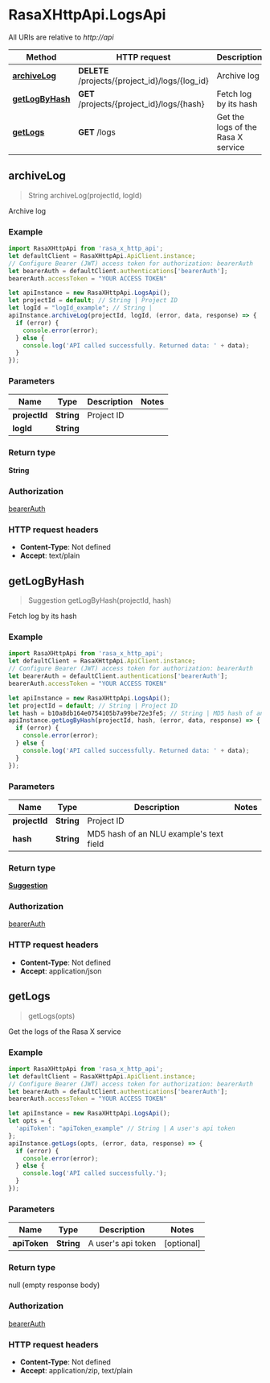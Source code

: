 # RasaXHttpApi.LogsApi

All URIs are relative to *http://api*

Method | HTTP request | Description
------------- | ------------- | -------------
[**archiveLog**](LogsApi.md#archiveLog) | **DELETE** /projects/{project_id}/logs/{log_id} | Archive log
[**getLogByHash**](LogsApi.md#getLogByHash) | **GET** /projects/{project_id}/logs/{hash} | Fetch log by its hash
[**getLogs**](LogsApi.md#getLogs) | **GET** /logs | Get the logs of the Rasa X service



## archiveLog

> String archiveLog(projectId, logId)

Archive log

### Example

```javascript
import RasaXHttpApi from 'rasa_x_http_api';
let defaultClient = RasaXHttpApi.ApiClient.instance;
// Configure Bearer (JWT) access token for authorization: bearerAuth
let bearerAuth = defaultClient.authentications['bearerAuth'];
bearerAuth.accessToken = "YOUR ACCESS TOKEN"

let apiInstance = new RasaXHttpApi.LogsApi();
let projectId = default; // String | Project ID
let logId = "logId_example"; // String | 
apiInstance.archiveLog(projectId, logId, (error, data, response) => {
  if (error) {
    console.error(error);
  } else {
    console.log('API called successfully. Returned data: ' + data);
  }
});
```

### Parameters


Name | Type | Description  | Notes
------------- | ------------- | ------------- | -------------
 **projectId** | **String**| Project ID | 
 **logId** | **String**|  | 

### Return type

**String**

### Authorization

[bearerAuth](../README.md#bearerAuth)

### HTTP request headers

- **Content-Type**: Not defined
- **Accept**: text/plain


## getLogByHash

> Suggestion getLogByHash(projectId, hash)

Fetch log by its hash

### Example

```javascript
import RasaXHttpApi from 'rasa_x_http_api';
let defaultClient = RasaXHttpApi.ApiClient.instance;
// Configure Bearer (JWT) access token for authorization: bearerAuth
let bearerAuth = defaultClient.authentications['bearerAuth'];
bearerAuth.accessToken = "YOUR ACCESS TOKEN"

let apiInstance = new RasaXHttpApi.LogsApi();
let projectId = default; // String | Project ID
let hash = b10a8db164e0754105b7a99be72e3fe5; // String | MD5 hash of an NLU example's text field
apiInstance.getLogByHash(projectId, hash, (error, data, response) => {
  if (error) {
    console.error(error);
  } else {
    console.log('API called successfully. Returned data: ' + data);
  }
});
```

### Parameters


Name | Type | Description  | Notes
------------- | ------------- | ------------- | -------------
 **projectId** | **String**| Project ID | 
 **hash** | **String**| MD5 hash of an NLU example&#39;s text field | 

### Return type

[**Suggestion**](Suggestion.md)

### Authorization

[bearerAuth](../README.md#bearerAuth)

### HTTP request headers

- **Content-Type**: Not defined
- **Accept**: application/json


## getLogs

> getLogs(opts)

Get the logs of the Rasa X service

### Example

```javascript
import RasaXHttpApi from 'rasa_x_http_api';
let defaultClient = RasaXHttpApi.ApiClient.instance;
// Configure Bearer (JWT) access token for authorization: bearerAuth
let bearerAuth = defaultClient.authentications['bearerAuth'];
bearerAuth.accessToken = "YOUR ACCESS TOKEN"

let apiInstance = new RasaXHttpApi.LogsApi();
let opts = {
  'apiToken': "apiToken_example" // String | A user's api token
};
apiInstance.getLogs(opts, (error, data, response) => {
  if (error) {
    console.error(error);
  } else {
    console.log('API called successfully.');
  }
});
```

### Parameters


Name | Type | Description  | Notes
------------- | ------------- | ------------- | -------------
 **apiToken** | **String**| A user&#39;s api token | [optional] 

### Return type

null (empty response body)

### Authorization

[bearerAuth](../README.md#bearerAuth)

### HTTP request headers

- **Content-Type**: Not defined
- **Accept**: application/zip, text/plain

